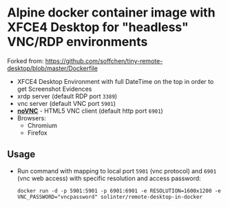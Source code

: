 # Alpine docker container image with XFCE4 Desktop for "headless" VNC/RDP environments

Forked from:
https://github.com/soffchen/tiny-remote-desktop/blob/master/Dockerfile

* XFCE4 Desktop Environment with full DateTime on the top in order to get Screenshot Evidences
* xrdp server (default RDP port `3389`)
* vnc server (default VNC port `5901`)
* [**noVNC**](https://github.com/novnc/noVNC) - HTML5 VNC client (default http port `6901`)
* Browsers:
  * Chromium
  * Firefox

## Usage

- Run command with mapping to local port `5901` (vnc protocol) and `6901` (vnc web access) with specific resolution and access password:

      docker run -d -p 5901:5901 -p 6901:6901 -e RESOLUTION=1600x1200 -e VNC_PASSWORD="vncpassword" solinter/remote-desktop-in-docker
